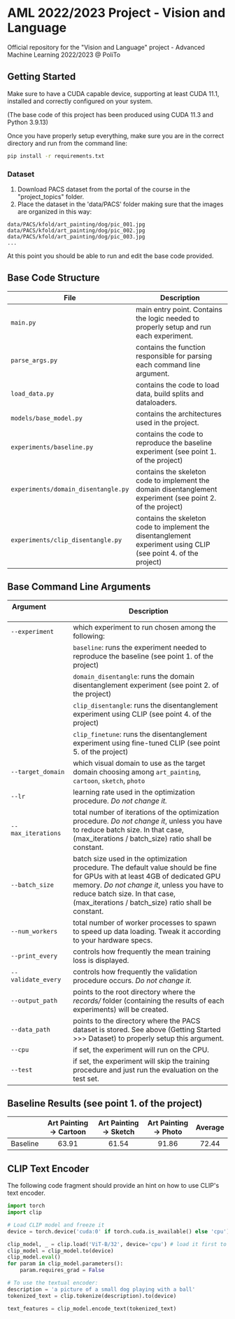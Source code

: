 # AML 2022/2023 Project - Vision and Language
Official repository for the "Vision and Language" project - Advanced Machine Learning 2022/2023 @ PoliTo

## Getting Started
Make sure to have a CUDA capable device, supporting at least CUDA 11.1, installed and correctly configured on your system. 

(The base code of this project has been produced using CUDA 11.3 and Python 3.9.13)

Once you have properly setup everything, make sure you are in the correct directory and run from the command line:
```bash
pip install -r requirements.txt
```

### Dataset
1. Download PACS dataset from the portal of the course in the "project_topics" folder.
2. Place the dataset in the 'data/PACS' folder making sure that the images are organized in this way:
```
data/PACS/kfold/art_painting/dog/pic_001.jpg
data/PACS/kfold/art_painting/dog/pic_002.jpg
data/PACS/kfold/art_painting/dog/pic_003.jpg
...
```

At this point you should be able to run and edit the base code provided.

## Base Code Structure
| File | Description |
| ---- | ----------- |
| `main.py` | main entry point. Contains the logic needed to properly setup and run each experiment. |
| `parse_args.py` | contains the function responsible for parsing each command line argument. |
| `load_data.py` | contains the code to load data, build splits and dataloaders. |
| `models/base_model.py` | contains the architectures used in the project. |
| `experiments/baseline.py` | contains the code to reproduce the baseline experiment (see point 1. of the project) |
| `experiments/domain_disentangle.py` | contains the skeleton code to implement the domain disentanglement experiment (see point 2. of the project) |
| `experiments/clip_disentangle.py` | contains the skeleton code to implement the disentanglement experiment using CLIP (see point 4. of the project) |

## Base Command Line Arguments
| Argument &nbsp; &nbsp; &nbsp; &nbsp; &nbsp; &nbsp; &nbsp; &nbsp; &nbsp; &nbsp; &nbsp; &nbsp; &nbsp; &nbsp; &nbsp;&nbsp; &nbsp;  | Description |
| -------- | ----------- |
| `--experiment` | which experiment to run chosen among the following: |
| | `baseline`: runs the experiment needed to reproduce the baseline (see point 1. of the project) |
| | `domain_disentangle`: runs the domain disentanglement experiment (see point 2. of the project) |
| | `clip_disentangle`: runs the disentanglement experiment using CLIP (see point 4. of the project) |
| | `clip_finetune`: runs the disentanglement experiment using fine-tuned CLIP (see point 5. of the project) |
| `--target_domain` | which visual domain to use as the target domain choosing among `art_painting`, `cartoon`, `sketch`, `photo` |
| `--lr` | learning rate used in the optimization procedure. *Do not change it.* |
| `--max_iterations` | total number of iterations of the optimization procedure. *Do not change it*, unless you have to reduce batch size. In that case, (max_iterations / batch_size) ratio shall be constant. |
| `--batch_size` | batch size used in the optimization procedure. The default value should be fine for GPUs with at least 4GB of dedicated GPU memory. *Do not change it*, unless you have to reduce batch size. In that case, (max_iterations / batch_size) ratio shall be constant. |
| `--num_workers` | total number of worker processes to spawn to speed up data loading. Tweak it according to your hardware specs. |
| `--print_every` | controls how frequently the mean training loss is displayed. |
| `--validate_every` | controls how frequently the validation procedure occurs. *Do not change it.* |
| `--output_path` | points to the root directory where the _records/_ folder (containing the results of each experiments) will be created. |
| `--data_path` | points to the directory where the PACS dataset is stored. See above (Getting Started >>> Dataset) to properly setup this argument. |
| `--cpu` | if set, the experiment will run on the CPU. |
| `--test` | if set, the experiment will skip the training procedure and just run the evaluation on the test set. |

## Baseline Results (see point 1. of the project)
|          | Art Painting &#8594; Cartoon | Art Painting &#8594; Sketch | Art Painting &#8594; Photo | Average |
| :------: | :--------------------------: | :-------------------------: | :------------------------: | :-----: |
| Baseline |            63.91             |             61.54           |            91.86           |  72.44  |

## CLIP Text Encoder
The following code fragment should provide an hint on how to use CLIP's text encoder.

```python
import torch
import clip

# Load CLIP model and freeze it
device = torch.device('cuda:0' if torch.cuda.is_available() else 'cpu')

clip_model, _ = clip.load('ViT-B/32', device='cpu') # load it first to CPU to ensure you're using fp32 precision.
clip_model = clip_model.to(device)
clip_model.eval()
for param in clip_model.parameters():
    param.requires_grad = False

# To use the textual encoder:
description = 'a picture of a small dog playing with a ball'
tokenized_text = clip.tokenize(description).to(device)

text_features = clip_model.encode_text(tokenized_text)

```
